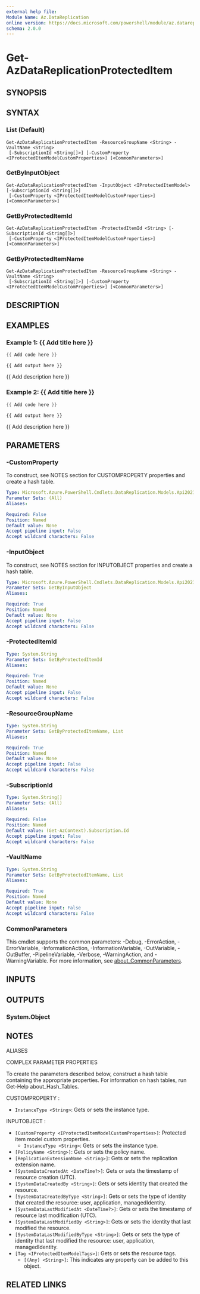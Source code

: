 ```yaml
---
external help file:
Module Name: Az.DataReplication
online version: https://docs.microsoft.com/powershell/module/az.datareplication/get-azdatareplicationprotecteditem
schema: 2.0.0
---
```


# Get-AzDataReplicationProtectedItem

## SYNOPSIS


## SYNTAX

### List (Default)
```
Get-AzDataReplicationProtectedItem -ResourceGroupName <String> -VaultName <String>
 [-SubscriptionId <String[]>] [-CustomProperty <IProtectedItemModelCustomProperties>] [<CommonParameters>]
```

### GetByInputObject
```
Get-AzDataReplicationProtectedItem -InputObject <IProtectedItemModel> [-SubscriptionId <String[]>]
 [-CustomProperty <IProtectedItemModelCustomProperties>] [<CommonParameters>]
```

### GetByProtectedItemId
```
Get-AzDataReplicationProtectedItem -ProtectedItemId <String> [-SubscriptionId <String[]>]
 [-CustomProperty <IProtectedItemModelCustomProperties>] [<CommonParameters>]
```

### GetByProtectedItemName
```
Get-AzDataReplicationProtectedItem -ResourceGroupName <String> -VaultName <String>
 [-SubscriptionId <String[]>] [-CustomProperty <IProtectedItemModelCustomProperties>] [<CommonParameters>]
```

## DESCRIPTION


## EXAMPLES

### Example 1: {{ Add title here }}
```powershell
{{ Add code here }}
```

```output
{{ Add output here }}
```

{{ Add description here }}

### Example 2: {{ Add title here }}
```powershell
{{ Add code here }}
```

```output
{{ Add output here }}
```

{{ Add description here }}

## PARAMETERS

### -CustomProperty
To construct, see NOTES section for CUSTOMPROPERTY properties and create a hash table.

```yaml
Type: Microsoft.Azure.PowerShell.Cmdlets.DataReplication.Models.Api20210216Preview.IProtectedItemModelCustomProperties
Parameter Sets: (All)
Aliases:

Required: False
Position: Named
Default value: None
Accept pipeline input: False
Accept wildcard characters: False
```

### -InputObject
To construct, see NOTES section for INPUTOBJECT properties and create a hash table.

```yaml
Type: Microsoft.Azure.PowerShell.Cmdlets.DataReplication.Models.Api20210216Preview.IProtectedItemModel
Parameter Sets: GetByInputObject
Aliases:

Required: True
Position: Named
Default value: None
Accept pipeline input: False
Accept wildcard characters: False
```

### -ProtectedItemId


```yaml
Type: System.String
Parameter Sets: GetByProtectedItemId
Aliases:

Required: True
Position: Named
Default value: None
Accept pipeline input: False
Accept wildcard characters: False
```

### -ResourceGroupName


```yaml
Type: System.String
Parameter Sets: GetByProtectedItemName, List
Aliases:

Required: True
Position: Named
Default value: None
Accept pipeline input: False
Accept wildcard characters: False
```

### -SubscriptionId


```yaml
Type: System.String[]
Parameter Sets: (All)
Aliases:

Required: False
Position: Named
Default value: (Get-AzContext).Subscription.Id
Accept pipeline input: False
Accept wildcard characters: False
```

### -VaultName


```yaml
Type: System.String
Parameter Sets: GetByProtectedItemName, List
Aliases:

Required: True
Position: Named
Default value: None
Accept pipeline input: False
Accept wildcard characters: False
```

### CommonParameters
This cmdlet supports the common parameters: -Debug, -ErrorAction, -ErrorVariable, -InformationAction, -InformationVariable, -OutVariable, -OutBuffer, -PipelineVariable, -Verbose, -WarningAction, and -WarningVariable. For more information, see [about_CommonParameters](http://go.microsoft.com/fwlink/?LinkID=113216).

## INPUTS

## OUTPUTS

### System.Object

## NOTES

ALIASES

COMPLEX PARAMETER PROPERTIES

To create the parameters described below, construct a hash table containing the appropriate properties. For information on hash tables, run Get-Help about_Hash_Tables.


CUSTOMPROPERTY <IProtectedItemModelCustomProperties>: 
  - `InstanceType <String>`: Gets or sets the instance type.

INPUTOBJECT <IProtectedItemModel>: 
  - `[CustomProperty <IProtectedItemModelCustomProperties>]`: Protected item model custom properties.
    - `InstanceType <String>`: Gets or sets the instance type.
  - `[PolicyName <String>]`: Gets or sets the policy name.
  - `[ReplicationExtensionName <String>]`: Gets or sets the replication extension name.
  - `[SystemDataCreatedAt <DateTime?>]`: Gets or sets the timestamp of resource creation (UTC).
  - `[SystemDataCreatedBy <String>]`: Gets or sets identity that created the resource.
  - `[SystemDataCreatedByType <String>]`: Gets or sets the type of identity that created the resource: user, application,         managedIdentity.
  - `[SystemDataLastModifiedAt <DateTime?>]`: Gets or sets the timestamp of resource last modification (UTC).
  - `[SystemDataLastModifiedBy <String>]`: Gets or sets the identity that last modified the resource.
  - `[SystemDataLastModifiedByType <String>]`: Gets or sets the type of identity that last modified the resource: user, application,         managedIdentity.
  - `[Tag <IProtectedItemModelTags>]`: Gets or sets the resource tags.
    - `[(Any) <String>]`: This indicates any property can be added to this object.

## RELATED LINKS


